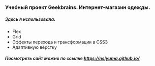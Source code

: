 ### Учебный проект Geekbrains. Интернет-магазин одежды. ###
##### Здесь я использовала: #####
* Flex
* Grid
* Эффекты перехода и трансформации в CSS3
* Адаптивную вёрстку
##### Посмотреть сайт можно по ссылке https://nslyuma.github.io/ #####
